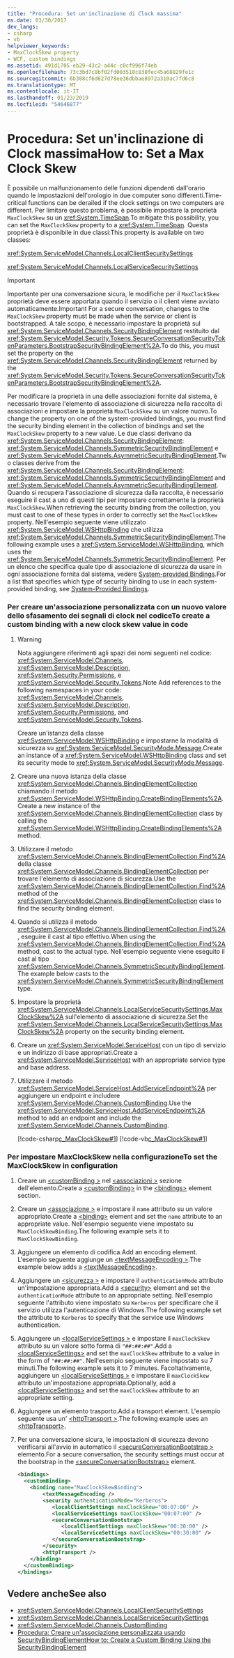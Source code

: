 ```yaml
---
title: "Procedura: Set un'inclinazione di Clock massima"
ms.date: 03/30/2017
dev_langs:
- csharp
- vb
helpviewer_keywords:
- MaxClockSkew property
- WCF, custom bindings
ms.assetid: 491d1705-eb29-43c2-a44c-c0cf996f74eb
ms.openlocfilehash: 73c3bd7c8bf02fd003510c838fec45a68829fe1c
ms.sourcegitcommit: 6b308cf6d627d78ee36dbbae8972a310ac7fd6c8
ms.translationtype: MT
ms.contentlocale: it-IT
ms.lasthandoff: 01/23/2019
ms.locfileid: "54646877"
---
```

# <a name="how-to-set-a-max-clock-skew"></a><span data-ttu-id="e9112-102">Procedura: Set un'inclinazione di Clock massima</span><span class="sxs-lookup"><span data-stu-id="e9112-102">How to: Set a Max Clock Skew</span></span>
<span data-ttu-id="e9112-103">È possibile un malfunzionamento delle funzioni dipendenti dall'orario quando le impostazioni dell'orologio in due computer sono differenti.</span><span class="sxs-lookup"><span data-stu-id="e9112-103">Time-critical functions can be derailed if the clock settings on two computers are different.</span></span> <span data-ttu-id="e9112-104">Per limitare questo problema, è possibile impostare la proprietà `MaxClockSkew` su un <xref:System.TimeSpan>.</span><span class="sxs-lookup"><span data-stu-id="e9112-104">To mitigate this possibility, you can set the `MaxClockSkew` property to a <xref:System.TimeSpan>.</span></span> <span data-ttu-id="e9112-105">Questa proprietà è disponibile in due classi:</span><span class="sxs-lookup"><span data-stu-id="e9112-105">This property is available on two classes:</span></span>  
  
 <xref:System.ServiceModel.Channels.LocalClientSecuritySettings>  
  
 <xref:System.ServiceModel.Channels.LocalServiceSecuritySettings>  
  
> [!IMPORTANT]
>  <span data-ttu-id="e9112-106">Importante per una conversazione sicura, le modifiche per il `MaxClockSkew` proprietà deve essere apportata quando il servizio o il client viene avviato automaticamente.</span><span class="sxs-lookup"><span data-stu-id="e9112-106">Important   For a secure conversation, changes to the `MaxClockSkew` property  must be made when the service or client is bootstrapped.</span></span> <span data-ttu-id="e9112-107">A tale scopo, è necessario impostare la proprietà sul <xref:System.ServiceModel.Channels.SecurityBindingElement> restituito dal <xref:System.ServiceModel.Security.Tokens.SecureConversationSecurityTokenParameters.BootstrapSecurityBindingElement%2A>.</span><span class="sxs-lookup"><span data-stu-id="e9112-107">To do this, you must set the property on the <xref:System.ServiceModel.Channels.SecurityBindingElement> returned by the <xref:System.ServiceModel.Security.Tokens.SecureConversationSecurityTokenParameters.BootstrapSecurityBindingElement%2A>.</span></span>  
  
 <span data-ttu-id="e9112-108">Per modificare la proprietà in una delle associazioni fornite dal sistema, è necessario trovare l'elemento di associazione di sicurezza nella raccolta di associazioni e impostare la proprietà `MaxClockSkew` su un valore nuovo.</span><span class="sxs-lookup"><span data-stu-id="e9112-108">To change the property on one of the system-provided bindings, you must find the security binding element in the collection of bindings and set the `MaxClockSkew` property to a new value.</span></span> <span data-ttu-id="e9112-109">Le due classi derivano da <xref:System.ServiceModel.Channels.SecurityBindingElement>: <xref:System.ServiceModel.Channels.SymmetricSecurityBindingElement> e <xref:System.ServiceModel.Channels.AsymmetricSecurityBindingElement>.</span><span class="sxs-lookup"><span data-stu-id="e9112-109">Two classes derive from the <xref:System.ServiceModel.Channels.SecurityBindingElement>: <xref:System.ServiceModel.Channels.SymmetricSecurityBindingElement> and <xref:System.ServiceModel.Channels.AsymmetricSecurityBindingElement>.</span></span> <span data-ttu-id="e9112-110">Quando si recupera l'associazione di sicurezza dalla raccolta, è necessario eseguire il cast a uno di questi tipi per impostare correttamente la proprietà `MaxClockSkew`.</span><span class="sxs-lookup"><span data-stu-id="e9112-110">When retrieving the security binding from the collection, you must cast to one of these types in order to correctly set the `MaxClockSkew` property.</span></span> <span data-ttu-id="e9112-111">Nell'esempio seguente viene utilizzato <xref:System.ServiceModel.WSHttpBinding> che utilizza <xref:System.ServiceModel.Channels.SymmetricSecurityBindingElement>.</span><span class="sxs-lookup"><span data-stu-id="e9112-111">The following example uses a <xref:System.ServiceModel.WSHttpBinding>, which uses the <xref:System.ServiceModel.Channels.SymmetricSecurityBindingElement>.</span></span> <span data-ttu-id="e9112-112">Per un elenco che specifica quale tipo di associazione di sicurezza da usare in ogni associazione fornita dal sistema, vedere [System-provided Bindings](../../../../docs/framework/wcf/system-provided-bindings.md).</span><span class="sxs-lookup"><span data-stu-id="e9112-112">For a list that specifies which type of security binding to use in each system-provided binding, see [System-Provided Bindings](../../../../docs/framework/wcf/system-provided-bindings.md).</span></span>  
  
### <a name="to-create-a-custom-binding-with-a-new-clock-skew-value-in-code"></a><span data-ttu-id="e9112-113">Per creare un'associazione personalizzata con un nuovo valore dello sfasamento dei segnali di clock nel codice</span><span class="sxs-lookup"><span data-stu-id="e9112-113">To create a custom binding with a new clock skew value in code</span></span>  
  
1.  > [!WARNING]
    >  <span data-ttu-id="e9112-114">Nota aggiungere riferimenti agli spazi dei nomi seguenti nel codice: <xref:System.ServiceModel.Channels>, <xref:System.ServiceModel.Description>, <xref:System.Security.Permissions>, e <xref:System.ServiceModel.Security.Tokens>.</span><span class="sxs-lookup"><span data-stu-id="e9112-114">Note   Add references to the following namespaces in your code: <xref:System.ServiceModel.Channels>, <xref:System.ServiceModel.Description>, <xref:System.Security.Permissions>, and <xref:System.ServiceModel.Security.Tokens>.</span></span>  
  
     <span data-ttu-id="e9112-115">Creare un'istanza della classe <xref:System.ServiceModel.WSHttpBinding> e impostarne la modalità di sicurezza su <xref:System.ServiceModel.SecurityMode.Message>.</span><span class="sxs-lookup"><span data-stu-id="e9112-115">Create an instance of a <xref:System.ServiceModel.WSHttpBinding> class and set its security mode to <xref:System.ServiceModel.SecurityMode.Message>.</span></span>  
  
2.  <span data-ttu-id="e9112-116">Creare una nuova istanza della classe <xref:System.ServiceModel.Channels.BindingElementCollection> chiamando il metodo <xref:System.ServiceModel.WSHttpBinding.CreateBindingElements%2A>.</span><span class="sxs-lookup"><span data-stu-id="e9112-116">Create a new instance of the <xref:System.ServiceModel.Channels.BindingElementCollection> class by calling the <xref:System.ServiceModel.WSHttpBinding.CreateBindingElements%2A> method.</span></span>  
  
3.  <span data-ttu-id="e9112-117">Utilizzare il metodo <xref:System.ServiceModel.Channels.BindingElementCollection.Find%2A> della classe <xref:System.ServiceModel.Channels.BindingElementCollection> per trovare l'elemento di associazione di sicurezza.</span><span class="sxs-lookup"><span data-stu-id="e9112-117">Use the <xref:System.ServiceModel.Channels.BindingElementCollection.Find%2A> method of the <xref:System.ServiceModel.Channels.BindingElementCollection> class to find the security binding element.</span></span>  
  
4.  <span data-ttu-id="e9112-118">Quando si utilizza il metodo <xref:System.ServiceModel.Channels.BindingElementCollection.Find%2A>, eseguire il cast al tipo effettivo.</span><span class="sxs-lookup"><span data-stu-id="e9112-118">When using the <xref:System.ServiceModel.Channels.BindingElementCollection.Find%2A> method, cast to the actual type.</span></span> <span data-ttu-id="e9112-119">Nell'esempio seguente viene eseguito il cast al tipo <xref:System.ServiceModel.Channels.SymmetricSecurityBindingElement>.</span><span class="sxs-lookup"><span data-stu-id="e9112-119">The example below casts to the <xref:System.ServiceModel.Channels.SymmetricSecurityBindingElement> type.</span></span>  
  
5.  <span data-ttu-id="e9112-120">Impostare la proprietà <xref:System.ServiceModel.Channels.LocalServiceSecuritySettings.MaxClockSkew%2A> sull'elemento di associazione di sicurezza.</span><span class="sxs-lookup"><span data-stu-id="e9112-120">Set the <xref:System.ServiceModel.Channels.LocalServiceSecuritySettings.MaxClockSkew%2A> property on the security binding element.</span></span>  
  
6.  <span data-ttu-id="e9112-121">Creare un <xref:System.ServiceModel.ServiceHost> con un tipo di servizio e un indirizzo di base appropriati.</span><span class="sxs-lookup"><span data-stu-id="e9112-121">Create a <xref:System.ServiceModel.ServiceHost> with an appropriate service type and base address.</span></span>  
  
7.  <span data-ttu-id="e9112-122">Utilizzare il metodo <xref:System.ServiceModel.ServiceHost.AddServiceEndpoint%2A> per aggiungere un endpoint e includere <xref:System.ServiceModel.Channels.CustomBinding>.</span><span class="sxs-lookup"><span data-stu-id="e9112-122">Use the <xref:System.ServiceModel.ServiceHost.AddServiceEndpoint%2A> method to add an endpoint and include the <xref:System.ServiceModel.Channels.CustomBinding>.</span></span>  
  
     [!code-csharp[c_MaxClockSkew#1](../../../../samples/snippets/csharp/VS_Snippets_CFX/c_maxclockskew/cs/source.cs#1)]
     [!code-vb[c_MaxClockSkew#1](../../../../samples/snippets/visualbasic/VS_Snippets_CFX/c_maxclockskew/vb/source.vb#1)]  
  
### <a name="to-set-the-maxclockskew-in-configuration"></a><span data-ttu-id="e9112-123">Per impostare MaxClockSkew nella configurazione</span><span class="sxs-lookup"><span data-stu-id="e9112-123">To set the MaxClockSkew in configuration</span></span>  
  
1.  <span data-ttu-id="e9112-124">Creare un [ \<customBinding >](../../../../docs/framework/configure-apps/file-schema/wcf/custombinding.md) nel [ \<associazioni >](../../../../docs/framework/configure-apps/file-schema/wcf/bindings.md) sezione dell'elemento.</span><span class="sxs-lookup"><span data-stu-id="e9112-124">Create a [\<customBinding>](../../../../docs/framework/configure-apps/file-schema/wcf/custombinding.md) in the [\<bindings>](../../../../docs/framework/configure-apps/file-schema/wcf/bindings.md) element section.</span></span>  
  
2.  <span data-ttu-id="e9112-125">Creare un [ \<associazione >](../../../../docs/framework/misc/binding.md) e impostare il `name` attributo su un valore appropriato.</span><span class="sxs-lookup"><span data-stu-id="e9112-125">Create a [\<binding>](../../../../docs/framework/misc/binding.md) element and set the `name` attribute to an appropriate value.</span></span> <span data-ttu-id="e9112-126">Nell'esempio seguente viene impostato su `MaxClockSkewBinding`.</span><span class="sxs-lookup"><span data-stu-id="e9112-126">The following example sets it to `MaxClockSkewBinding`.</span></span>  
  
3.  <span data-ttu-id="e9112-127">Aggiungere un elemento di codifica.</span><span class="sxs-lookup"><span data-stu-id="e9112-127">Add an encoding element.</span></span> <span data-ttu-id="e9112-128">L'esempio seguente aggiunge un [ \<textMessageEncoding >](../../../../docs/framework/configure-apps/file-schema/wcf/textmessageencoding.md).</span><span class="sxs-lookup"><span data-stu-id="e9112-128">The example below adds a [\<textMessageEncoding>](../../../../docs/framework/configure-apps/file-schema/wcf/textmessageencoding.md).</span></span>  
  
4.  <span data-ttu-id="e9112-129">Aggiungere un [ \<sicurezza >](../../../../docs/framework/configure-apps/file-schema/wcf/security-of-custombinding.md) e impostare il `authenticationMode` attributo un'impostazione appropriata.</span><span class="sxs-lookup"><span data-stu-id="e9112-129">Add a [\<security>](../../../../docs/framework/configure-apps/file-schema/wcf/security-of-custombinding.md) element and set the `authenticationMode` attribute to an appropriate setting.</span></span> <span data-ttu-id="e9112-130">Nell'esempio seguente l'attributo viene impostato su `Kerberos` per specificare che il servizio utilizza l'autenticazione di Windows.</span><span class="sxs-lookup"><span data-stu-id="e9112-130">The following example set the attribute to `Kerberos` to specify that the service use Windows authentication.</span></span>  
  
5.  <span data-ttu-id="e9112-131">Aggiungere un [ \<localServiceSettings >](../../../../docs/framework/configure-apps/file-schema/wcf/localservicesettings-element.md) e impostare il `maxClockSkew` attributo su un valore sotto forma di `"##:##:##"`.</span><span class="sxs-lookup"><span data-stu-id="e9112-131">Add a [\<localServiceSettings>](../../../../docs/framework/configure-apps/file-schema/wcf/localservicesettings-element.md) and set the `maxClockSkew` attribute to a value in the form of `"##:##:##"`.</span></span> <span data-ttu-id="e9112-132">Nell'esempio seguente viene impostato su 7 minuti.</span><span class="sxs-lookup"><span data-stu-id="e9112-132">The following example sets it to 7 minutes.</span></span> <span data-ttu-id="e9112-133">Facoltativamente, aggiungere un [ \<localServiceSettings >](../../../../docs/framework/configure-apps/file-schema/wcf/localservicesettings-element.md) e impostare il `maxClockSkew` attributo un'impostazione appropriata.</span><span class="sxs-lookup"><span data-stu-id="e9112-133">Optionally, add a [\<localServiceSettings>](../../../../docs/framework/configure-apps/file-schema/wcf/localservicesettings-element.md) and set the `maxClockSkew` attribute to an appropriate setting.</span></span>  
  
6.  <span data-ttu-id="e9112-134">Aggiungere un elemento trasporto.</span><span class="sxs-lookup"><span data-stu-id="e9112-134">Add a transport element.</span></span> <span data-ttu-id="e9112-135">L'esempio seguente usa un' [ \<httpTransport >](../../../../docs/framework/configure-apps/file-schema/wcf/httptransport.md).</span><span class="sxs-lookup"><span data-stu-id="e9112-135">The following example uses an [\<httpTransport>](../../../../docs/framework/configure-apps/file-schema/wcf/httptransport.md).</span></span>  
  
7.  <span data-ttu-id="e9112-136">Per una conversazione sicura, le impostazioni di sicurezza devono verificarsi all'avvio in automatico il [ \<secureConversationBootstrap >](../../../../docs/framework/configure-apps/file-schema/wcf/secureconversationbootstrap.md) elemento.</span><span class="sxs-lookup"><span data-stu-id="e9112-136">For a secure conversation, the security settings must occur at the bootstrap in the [\<secureConversationBootstrap>](../../../../docs/framework/configure-apps/file-schema/wcf/secureconversationbootstrap.md) element.</span></span>  
  
    ```xml  
    <bindings>  
      <customBinding>  
        <binding name="MaxClockSkewBinding">  
            <textMessageEncoding />  
            <security authenticationMode="Kerberos">  
               <localClientSettings maxClockSkew="00:07:00" />  
               <localServiceSettings maxClockSkew="00:07:00" />  
               <secureConversationBootstrap>  
                  <localClientSettings maxClockSkew="00:30:00" />  
                  <localServiceSettings maxClockSkew="00:30:00" />  
               </secureConversationBootstrap>  
            </security>  
            <httpTransport />  
        </binding>  
      </customBinding>  
    </bindings>  
    ```  
  
## <a name="see-also"></a><span data-ttu-id="e9112-137">Vedere anche</span><span class="sxs-lookup"><span data-stu-id="e9112-137">See also</span></span>
- <xref:System.ServiceModel.Channels.LocalClientSecuritySettings>
- <xref:System.ServiceModel.Channels.LocalServiceSecuritySettings>
- <xref:System.ServiceModel.Channels.CustomBinding>
- [<span data-ttu-id="e9112-138">Procedura: Creare un'associazione personalizzata usando SecurityBindingElement</span><span class="sxs-lookup"><span data-stu-id="e9112-138">How to: Create a Custom Binding Using the SecurityBindingElement</span></span>](../../../../docs/framework/wcf/feature-details/how-to-create-a-custom-binding-using-the-securitybindingelement.md)
